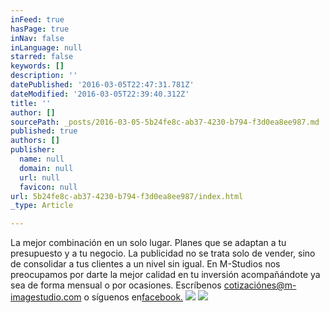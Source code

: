 ```yaml
---
inFeed: true
hasPage: true
inNav: false
inLanguage: null
starred: false
keywords: []
description: ''
datePublished: '2016-03-05T22:47:31.781Z'
dateModified: '2016-03-05T22:39:40.312Z'
title: ''
author: []
sourcePath: _posts/2016-03-05-5b24fe8c-ab37-4230-b794-f3d0ea8ee987.md
published: true
authors: []
publisher:
  name: null
  domain: null
  url: null
  favicon: null
url: 5b24fe8c-ab37-4230-b794-f3d0ea8ee987/index.html
_type: Article

---
```

La mejor combinación en un solo lugar. Planes que se adaptan a tu presupuesto y a tu negocio. La publicidad no se trata solo de vender, sino de consolidar a tus clientes a un nivel sin igual. En M-Studios nos preocupamos por darte la mejor calidad en tu inversión acompañándote ya sea de forma mensual o por ocasiones. Escríbenos [cotizaciónes@m-imagestudio.com][0] o síguenos en[facebook.][0]
![](https://the-grid-user-content.s3-us-west-2.amazonaws.com/a4275dbd-6358-4497-aad4-25a4fbd8571f.jpg)
![](https://the-grid-user-content.s3-us-west-2.amazonaws.com/11ca74ac-533e-4933-9a12-431edfef7f35.jpg)

[0]: null